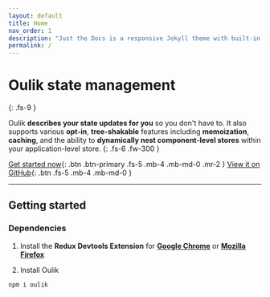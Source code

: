 ```yaml
---
layout: default
title: Home
nav_order: 1
description: "Just the Docs is a responsive Jekyll theme with built-in search that is easily customizable and hosted on GitHub Pages."
permalink: /
---
```


# Oulik state management
{: .fs-9 }

Oulik **describes your state updates for you** so you don't have to. It also supports various **opt-in**, **tree-shakable** features including **memoization**, **caching**, and the ability to **dynamically nest component-level stores** within your application-level store.
{: .fs-6 .fw-300 }

[Get started now](#getting-started){: .btn .btn-primary .fs-5 .mb-4 .mb-md-0 .mr-2 } [View it on GitHub](https://github.com/memeplexx/oulik){: .btn .fs-5 .mb-4 .mb-md-0 }

---

## Getting started

### Dependencies

1. Install the **Redux Devtools Extension** for **[Google Chrome](https://chrome.google.com/webstore/detail/redux-devtools/lmhkpmbekcpmknklioeibfkpmmfibljd?hl=en)** or **[Mozilla Firefox](https://addons.mozilla.org/en-US/firefox/addon/reduxdevtools/)** 

2. Install Oulik
```bash
npm i oulik
```
